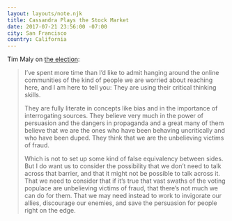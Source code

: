 ```yaml
---
layout: layouts/note.njk
title: Cassandra Plays the Stock Market
date: 2017-07-21 23:56:00 -07:00
city: San Francisco
country: California
---
```


Tim Maly on [the election](http://quietbabylon.com/2017/cassandra-plays-the-stock-market/):

> I’ve spent more time than I’d like to admit hanging around the online communities of the kind of people we are worried about reaching here, and I am here to tell you: They are using their critical thinking skills.
>
> They are fully literate in concepts like bias and in the importance of interrogating sources. They believe very much in the power of persuasion and the dangers in propaganda and a great many of them believe that we are the ones who have been behaving uncritically and who have been duped. They think that we are the unbelieving victims of fraud.
>
> Which is not to set up some kind of false equivalency between sides. But I do want us to consider the possibility that we don’t need to talk across that barrier, and that it might not be possible to talk across it. That we need to consider that if it’s true that vast swaths of the voting populace are unbelieving victims of fraud, that there’s not much we can do for them. That we may need instead to work to invigorate our allies, discourage our enemies, and save the persuasion for people right on the edge.
